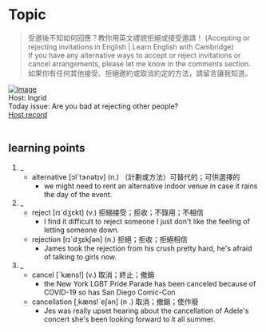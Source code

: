 # Topic

> 受邀後不知如何回應？教你用英文禮貌拒絕或接受邀請！ (Accepting or rejecting invitations in English | Learn English with Cambridge) <br>
> If you have any alternative ways to accept or reject invitations or cancel arrangements, please let me know in the comments section. <br>
> 如果你有任何其他接受、拒絕邀約或取消約定的方法，請留言讓我知道。 <br>

[![Image](https://cdn.voicetube.com/assets/thumbnails/qV3Hp7Ecpok.jpg)](https://www.youtube.com/embed/qV3Hp7Ecpok?rel=0&showinfo=0&cc_load_policy=0&controls=1&autoplay=1&iv_load_policy=3&playsinline=1&wmode=transparent&start=152&end=162&enablejsapi=1&origin=https://tw.voicetube.com&widgetid=1)<br>
Host: Ingrid
<br>Today issue: Are you bad at rejecting other people?
<br>
[Host record](https://cdn.voicetube.com/tmp/everyday_records/2019581281466717/4393.mp3)
<br><br>
## learning points
1. _
	* alternative [ɔlˋtɝnətɪv] (n.) （計劃或方法）可替代的；可供選擇的
		- we might need to rent an alternative indoor venue in case it rains the day of the event.
2. _
	* reject [rɪˋdʒɛkt] (v.) 拒絕接受；拒收；不錄用；不相信
		- I find it difficult to reject someone I just don't like the feeling of letting someone down.
	* rejection [rɪˋdʒɛkʃən] (n.) 拒絕；拒收；拒絕相信
		- James took the rejection from his crush pretty hard, he's afraid of talking to girls now.
3. _
	* cancel [ˋkæns!] (v.) 取消；終止；撤銷
		- the New York LGBT Pride Parade has been canceled because of COVID-19 so has San Diego Comic-Con
	* cancellation  [͵kæns!ˋeʃən] (n .) 取消；撤銷；使作廢
		- Jes was really upset hearing about the cancellation of Adele's concert she's been looking forward to it all summer.
